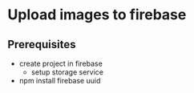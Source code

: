 # Upload images to firebase
## Prerequisites
- create project in firebase
    - setup storage service
- npm install firebase uuid